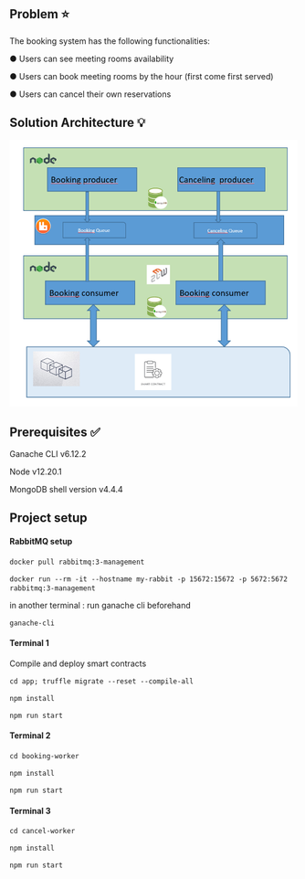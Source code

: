 ## Problem :star:

The booking system has the following functionalities:

● Users can see meeting rooms availability

● Users can book meeting rooms by the hour (first come first served)

● Users can cancel their own reservations

## Solution Architecture :bulb:

![GitHub Logo](/images/archi.PNG)


## Prerequisites :white_check_mark:

Ganache CLI v6.12.2

Node v12.20.1

MongoDB shell version v4.4.4



## Project setup

#### RabbitMQ setup
````
docker pull rabbitmq:3-management
````


````
docker run --rm -it --hostname my-rabbit -p 15672:15672 -p 5672:5672 rabbitmq:3-management

````

in another terminal : run ganache cli beforehand
````
ganache-cli
````

#### Terminal 1
Compile and deploy smart contracts
````
cd app; truffle migrate --reset --compile-all
````

````
npm install
````

````
npm run start
````

#### Terminal 2
````
cd booking-worker
````

````
npm install
````

````
npm run start
````

#### Terminal 3
````
cd cancel-worker
````

````
npm install
````

````
npm run start
````

